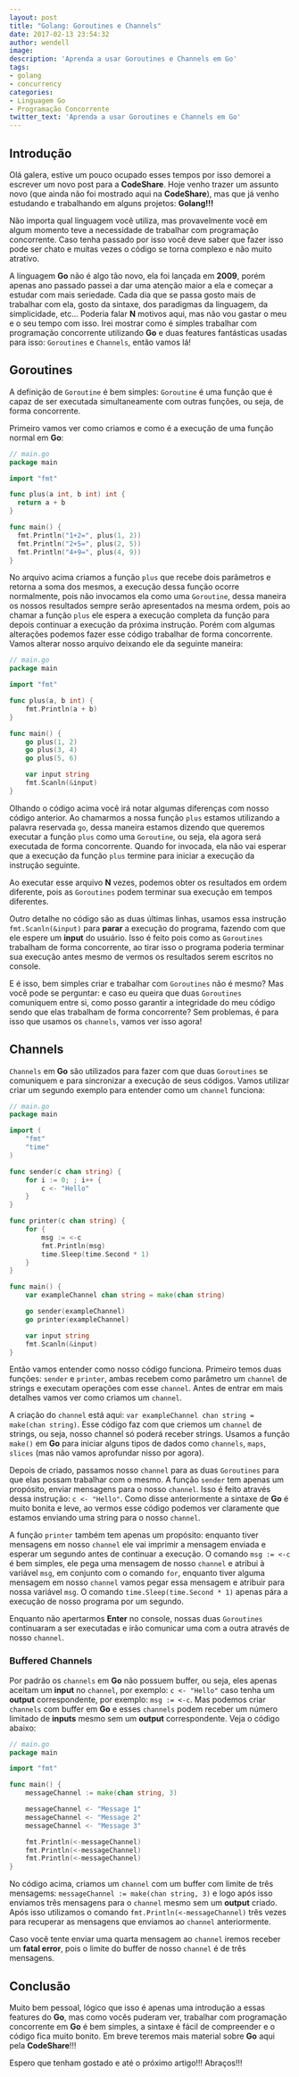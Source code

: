 ```yaml
---
layout: post
title: "Golang: Goroutines e Channels"
date: 2017-02-13 23:54:32
author: wendell
image:
description: 'Aprenda a usar Goroutines e Channels em Go'
tags:
- golang
- concurrency
categories:
- Linguagem Go
- Programação Concorrente
twitter_text: 'Aprenda a usar Goroutines e Channels em Go'
---
```


## Introdução

Olá galera, estive um pouco ocupado esses tempos por isso demorei a escrever um novo post para a **CodeShare**.
Hoje venho trazer um assunto novo (que ainda não foi mostrado aqui na **CodeShare**), mas que já venho estudando e
trabalhando em alguns projetos: **Golang!!!**

Não importa qual linguagem você utiliza, mas provavelmente você em algum momento teve a necessidade de trabalhar com
programação concorrente. Caso tenha passado por isso você deve saber que fazer isso pode ser chato e muitas vezes o código
se torna complexo e não muito atrativo.

A linguagem **Go** não é algo tão novo, ela foi lançada em **2009**, porém apenas ano passado passei a dar uma atenção maior
a ela e começar a estudar com mais seriedade. Cada dia que se passa gosto mais de trabalhar com ela, gosto da sintaxe, dos paradigmas
da linguagem, da simplicidade, etc... Poderia falar **N** motivos aqui, mas não vou gastar o meu e o seu tempo com isso. Irei mostrar
como é simples trabalhar com programação concorrente utilizando **Go** e duas features fantásticas usadas para isso: `Goroutines` e `Channels`, então vamos lá!

## Goroutines

A definição de `Goroutine` é bem simples: `Goroutine` é uma função que é capaz de ser executada simultaneamente com outras funções, ou seja, de forma concorrente.

Primeiro vamos ver como criamos e como é a execução de uma função normal em **Go**:

```go
// main.go
package main

import "fmt"

func plus(a int, b int) int {
  return a + b
}

func main() {
  fmt.Println("1+2=", plus(1, 2))
  fmt.Println("2+5=", plus(2, 5))
  fmt.Println("4+9=", plus(4, 9))
}
```

No arquivo acima criamos a função `plus` que recebe dois parâmetros e retorna a soma dos mesmos, a execução dessa função ocorre normalmente, pois não invocamos ela como uma `Goroutine`, dessa maneira os nossos resultados sempre serão apresentados na mesma ordem, pois ao chamar a função `plus` ele espera a execução completa da função para depois continuar a execução da próxima instrução. Porém com algumas alterações podemos fazer esse código trabalhar de forma concorrente. Vamos alterar nosso arquivo deixando ele da seguinte maneira:

```go
// main.go
package main

import "fmt"

func plus(a, b int) {
	fmt.Println(a + b)
}

func main() {
	go plus(1, 2)
	go plus(3, 4)
	go plus(5, 6)

	var input string
	fmt.Scanln(&input)
}
```

Olhando o código acima você irá notar algumas diferenças com nosso código anterior. Ao chamarmos a nossa função `plus` estamos utilizando a palavra reservada `go`, dessa maneira estamos dizendo que queremos executar a função `plus` como uma `Goroutine`, ou seja, ela agora será executada de forma concorrente. Quando for invocada, ela não vai esperar que a execução da função `plus` termine para iniciar a execução da instrução seguinte.

Ao executar esse arquivo **N** vezes, podemos obter os resultados em ordem diferente, pois as `Goroutines` podem terminar sua execução em tempos diferentes.

Outro detalhe no código são as duas últimas linhas, usamos essa instrução `fmt.Scanln(&input)` para **parar** a execução do programa, fazendo com que ele espere um **input** do usuário. Isso é feito pois como as `Goroutines` trabalham de forma concorrente, ao tirar isso o programa poderia terminar sua execução antes mesmo de vermos os resultados serem escritos no console.

E é isso, bem simples criar e trabalhar com `Goroutines` não é mesmo? Mas você pode se perguntar: e caso eu queira que duas `Goroutines` comuniquem entre si, como posso garantir a integridade do meu código sendo que elas trabalham de forma concorrente? Sem problemas, é para isso que usamos os `channels`, vamos ver isso agora!

## Channels

`Channels` em **Go** são utilizados para fazer com que duas `Goroutines` se comuniquem e para sincronizar a execução de seus códigos. Vamos utilizar criar um segundo exemplo para entender como um `channel` funciona:

```go
// main.go
package main

import (
	"fmt"
	"time"
)

func sender(c chan string) {
	for i := 0; ; i++ {
		c <- "Hello"
	}
}

func printer(c chan string) {
	for {
		msg := <-c
		fmt.Println(msg)
		time.Sleep(time.Second * 1)
	}
}

func main() {
	var exampleChannel chan string = make(chan string)

	go sender(exampleChannel)
	go printer(exampleChannel)

	var input string
	fmt.Scanln(&input)
}
```

Então vamos entender como nosso código funciona. Primeiro temos duas funções: `sender` e `printer`, ambas recebem como parâmetro um `channel` de strings e executam operações com esse `channel`. Antes de entrar em mais detalhes vamos ver como criamos um `channel`.

A criação do `channel` está aqui: `var exampleChannel chan string = make(chan string)`. Esse código faz com que criemos um `channel` de strings, ou seja, nosso channel só poderá receber strings. Usamos a função `make()` em **Go** para iniciar alguns tipos de dados como `channels`, `maps`, `slices` (mas não vamos aprofundar nisso por agora).

Depois de criado, passamos nosso `channel` para as duas `Goroutines` para que elas possam trabalhar com o mesmo. A função `sender` tem apenas um propósito, enviar mensagens para o nosso `channel`. Isso é feito através dessa instrução: `c <- "Hello"`. Como disse anteriormente a sintaxe de **Go** é muito bonita e leve, ao vermos esse código podemos ver claramente que estamos enviando uma string para o nosso `channel`.

A função `printer` também tem apenas um propósito: enquanto tiver mensagens em nosso `channel` ele vai imprimir a mensagem enviada e esperar um segundo antes de continuar a execução. O comando `msg := <-c` é bem simples, ele pega uma mensagem de nosso `channel` e atribui à variável `msg`, em conjunto com o comando `for`, enquanto tiver alguma mensagem em nosso `channel` vamos pegar essa mensagem e atribuir para nossa variável `msg`. O comando `time.Sleep(time.Second * 1)` apenas pára a execução de nosso programa por um segundo.

Enquanto não apertarmos **Enter** no console, nossas duas `Goroutines` continuaram a ser executadas e irão comunicar uma com a outra através de nosso `channel`.

### Buffered Channels

Por padrão os `channels` em **Go** não possuem buffer, ou seja, eles apenas aceitam um **input** no `channel`, por exemplo: `c <- "Hello"` caso tenha um **output** correspondente, por exemplo: `msg := <-c`. Mas podemos criar `channels` com buffer em **Go** e esses `channels` podem receber um número limitado de **inputs** mesmo sem um **output** correspondente. Veja o código abaixo:

```go
// main.go
package main

import "fmt"

func main() {
	messageChannel := make(chan string, 3)

	messageChannel <- "Message 1"
	messageChannel <- "Message 2"
	messageChannel <- "Message 3"

	fmt.Println(<-messageChannel)
	fmt.Println(<-messageChannel)
	fmt.Println(<-messageChannel)
}
```

No código acima, criamos um `channel` com um buffer com limite de três mensagems: `messageChannel := make(chan string, 3)` e logo após isso enviamos três mensagens para o `channel` mesmo sem um **output** criado. Após isso utilizamos o comando `fmt.Println(<-messageChannel)` três vezes para recuperar as mensagens que enviamos ao `channel` anteriormente.

Caso você tente enviar uma quarta mensagem ao `channel` iremos receber um **fatal error**, pois o limite do buffer de nosso `channel` é de três mensagens.

## Conclusão

Muito bem pessoal, lógico que isso é apenas uma introdução a essas features do **Go**, mas como vocês puderam ver, trabalhar com programação concorrente em **Go** é bem simples, a sintaxe é fácil de compreender e o código fica muito bonito. Em breve teremos mais material sobre **Go** aqui pela **CodeShare**!!!

Espero que tenham gostado e até o próximo artigo!!! Abraços!!!
